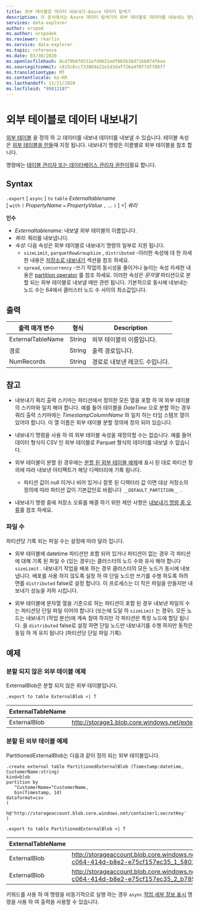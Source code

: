 ```yaml
---
title: 외부 테이블로 데이터 내보내기-Azure 데이터 탐색기
description: 이 문서에서는 Azure 데이터 탐색기의 외부 테이블로 데이터를 내보내는 방법을 설명 합니다.
services: data-explorer
author: orspod
ms.author: orspodek
ms.reviewer: rkarlin
ms.service: data-explorer
ms.topic: reference
ms.date: 03/30/2020
ms.openlocfilehash: 8cd79b6f6531efd9621edf603b38d71bb074f6aa
ms.sourcegitcommit: c815c6ccf33864e21e1d3daff26a4f077dff88f7
ms.translationtype: MT
ms.contentlocale: ko-KR
ms.lasthandoff: 11/21/2020
ms.locfileid: "95012187"
---
```

# <a name="export-data-to-an-external-table"></a>외부 테이블로 데이터 내보내기

[외부 테이블](../external-table-commands.md) 을 정의 하 고 데이터를 내보내 데이터를 내보낼 수 있습니다.
테이블 속성은 [외부 테이블을 만들](../external-tables-azurestorage-azuredatalake.md#create-or-alter-external-table)때 지정 됩니다.
내보내기 명령은 이름별로 외부 테이블을 참조 합니다.

명령에는 [테이블 관리자 또는 데이터베이스 관리자 권한이](../access-control/role-based-authorization.md)필요 합니다.

## <a name="syntax"></a>Syntax

`.export` [ `async` ] `to` `table` *Externaltablename* <br>
[ `with` `(` *PropertyName* `=` *PropertyValue* `,` ... `)` ] <| *쿼리*

**인수**

* *Externaltablename*: 내보낼 외부 테이블의 이름입니다.
* *쿼리*: 쿼리를 내보냅니다.
* *속성*: 다음 속성은 외부 테이블로 내보내기 명령의 일부로 지원 됩니다. 
    * `sizeLimit`, `parquetRowGroupSize` , `distributed` -이러한 속성에 대 한 자세한 내용은 [저장소로 내보내기](export-data-to-storage.md) 섹션을 참조 하세요.
    * `spread`, `concurrency` -쓰기 작업의 동시성을 줄이거나 늘리는 속성 자세한 내용은 [partition operator](../../query/partitionoperator.md) 를 참조 하세요. 이러한 속성은 _문자열_ 파티션으로 분할 되는 외부 테이블로 내보낼 때만 관련 됩니다. 기본적으로 동시에 내보내는 노드 수는 64에서 클러스터 노드 수 사이의 최소값입니다.


## <a name="output"></a>출력

|출력 매개 변수 |형식 |Description
|---|---|---
|ExternalTableName  |String |외부 테이블의 이름입니다.
|경로|String|출력 경로입니다.
|NumRecords|String| 경로로 내보낸 레코드 수입니다.

## <a name="notes"></a>참고

* 내보내기 쿼리 출력 스키마는 파티션에서 정의한 모든 열을 포함 하 여 외부 테이블의 스키마와 일치 해야 합니다. 예를 들어 테이블을 *DateTime* 으로 분할 하는 경우 쿼리 출력 스키마에는 *TimestampColumnName* 와 일치 하는 타임 스탬프 열이 있어야 합니다. 이 열 이름은 외부 테이블 분할 정의에 정의 되어 있습니다.

* 내보내기 명령을 사용 하 여 외부 테이블 속성을 재정의할 수는 없습니다.
 예를 들어 데이터 형식이 CSV 인 외부 테이블로 Parquet 형식의 데이터를 내보낼 수 없습니다.

* 외부 테이블이 분할 된 경우에는 [분할 된 외부 테이블 예제](#partitioned-external-table-example)에 표시 된 대로 파티션 정의에 따라 내보낸 아티팩트가 해당 디렉터리에 기록 됩니다.
  * 파티션 값이 null 이거나 비어 있거나 잘못 된 디렉터리 값 이면 대상 저장소의 정의에 따라 파티션 값이 기본값인로 바뀝니다 `__DEFAULT_PARTITION__` .

* 내보내기 명령 중에 저장소 오류를 해결 하기 위한 제안 사항은 [내보내기 명령 중 오류](export-data-to-storage.md#failures-during-export-commands)를 참조 하세요.

### <a name="number-of-files"></a>파일 수

파티션당 기록 되는 파일 수는 설정에 따라 달라 집니다.

 * 외부 테이블에 datetime 파티션만 포함 되어 있거나 파티션이 없는 경우 각 파티션에 대해 기록 된 파일 수 (있는 경우)는 클러스터의 노드 수와 유사 해야 합니다 `sizeLimit` . 내보내기 작업을 배포 하는 경우 클러스터의 모든 노드가 동시에 내보냅니다. 배포를 사용 하지 않도록 설정 하 여 단일 노드만 쓰기를 수행 하도록 하려면를 `distributed` false로 설정 합니다. 이 프로세스는 더 작은 파일을 만들지만 내보내기 성능을 저하 시킵니다.

* 외부 테이블에 문자열 열을 기준으로 하는 파티션이 포함 된 경우 내보낸 파일의 수는 파티션당 단일 파일 이어야 합니다 (또는에 도달 하 `sizeLimit` 는 경우). 모든 노드는 내보내기 (작업 분산)에 계속 참여 하지만 각 파티션은 특정 노드에 할당 됩니다. 을 `distributed` false로 설정 하면 단일 노드만 내보내기를 수행 하지만 동작은 동일 하 게 유지 됩니다 (파티션당 단일 파일 기록).

## <a name="examples"></a>예제

### <a name="non-partitioned-external-table-example"></a>분할 되지 않은 외부 테이블 예제

ExternalBlob은 분할 되지 않은 외부 테이블입니다. 

```kusto
.export to table ExternalBlob <| T
```

|ExternalTableName|경로|NumRecords|
|---|---|---|
|ExternalBlob|http://storage1.blob.core.windows.net/externaltable1cont1/1_58017c550b384c0db0fea61a8661333e.csv|10|

### <a name="partitioned-external-table-example"></a>분할 된 외부 테이블 예제

PartitionedExternalBlob는 다음과 같이 정의 되는 외부 테이블입니다. 

```kusto
.create external table PartitionedExternalBlob (Timestamp:datetime, CustomerName:string) 
kind=blob
partition by 
   "CustomerName="CustomerName,
   bin(Timestamp, 1d)
dataformat=csv
( 
   h@'http://storageaccount.blob.core.windows.net/container1;secretKey'
)
```

```kusto
.export to table PartitionedExternalBlob <| T
```

|ExternalTableName|경로|NumRecords|
|---|---|---|
|ExternalBlob|http://storageaccount.blob.core.windows.net/container1/CustomerName=customer1/2019/01/01/fa36f35c-c064-414d-b8e2-e75cf157ec35_1_58017c550b384c0db0fea61a8661333e.csv|10|
|ExternalBlob|http://storageaccount.blob.core.windows.net/container1/CustomerName=customer2/2019/01/01/fa36f35c-c064-414d-b8e2-e75cf157ec35_2_b785beec2c004d93b7cd531208424dc9.csv|10|

키워드를 사용 하 여 명령을 비동기적으로 실행 하는 경우 `async` [작업 세부 정보 표시](../operations.md#show-operation-details) 명령을 사용 하 여 출력을 사용할 수 있습니다.
